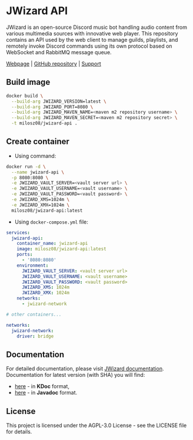 # JWizard API

JWizard is an open-source Discord music bot handling audio content from various multimedia sources with innovative web
player. This repository contains an API used by the web client to manage guilds, playlists, and remotely invoke Discord
commands using its own protocol based on WebSocket and RabbitMQ message queue.

[Webpage](https://jwizard.pl)
| [GitHub repository](https://github.com/jwizard-bot/jwizard-api)
| [Support](https://github.com/sponsors/jwizard-bot)

## Build image

```bash
docker build \
  --build-arg JWIZARD_VERSION=latest \
  --build-arg JWIZARD_PORT=8080 \
  --build-arg JWIZARD_MAVEN_NAME=<maven m2 repository username> \
  --build-arg JWIZARD_MAVEN_SECRET=<maven m2 repository secret> \
  -t milosz08/jwizard-api .
```

## Create container

* Using command:

```bash
docker run -d \
  --name jwizard-api \
  -p 8080:8080 \
  -e JWIZARD_VAULT_SERVER=<vault server url> \
  -e JWIZARD_VAULT_USERNAME=<vault username> \
  -e JWIZARD_VAULT_PASSWORD=<vault password> \
  -e JWIZARD_XMS=1024m \
  -e JWIZARD_XMX=1024m \
  milosz08/jwizard-api:latest
```

* Using `docker-compose.yml` file:

```yaml
services:
  jwizard-api:
    container_name: jwizard-api
    image: milosz08/jwizard-api:latest
    ports:
      - '8080:8080'
    environment:
      JWIZARD_VAULT_SERVER: <vault server url>
      JWIZARD_VAULT_USERNAME: <vault username>
      JWIZARD_VAULT_PASSWORD: <vault password>
      JWIZARD_XMS: 1024m
      JWIZARD_XMX: 1024m
    networks:
      - jwizard-network

# other containers...

networks:
  jwizard-network:
    driver: bridge
```

## Documentation

For detailed documentation, please visit [JWizard documentation](https://jwizard.pl/docs).
<br>
Documentation for latest version (with SHA) you will find:

* [here](https://docs.jwizard.pl/jwa/kdoc) - in **KDoc** format,
* [here](https://docs.jwizard.pl/jwa/javadoc) - in **Javadoc** format.

## License

This project is licensed under the AGPL-3.0 License - see the LICENSE file for details.
